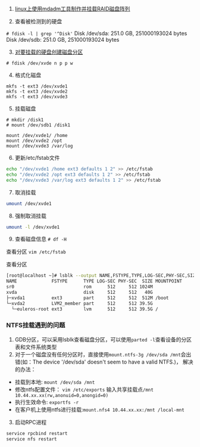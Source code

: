 1. [linux上使用mdadm工具制作并挂载RAID磁盘阵列](http://www.linuxidc.com/Linux/2015-10/124391.htm)
   
2. 查看被检测到的硬盘

`# fdisk -l | grep '^Disk'`
Disk /dev/sda: 251.0 GB, 251000193024 bytes
Disk /dev/sdb: 251.0 GB, 251000193024 bytes

3. [对要挂载的硬盘创建磁盘分区](http://www.cyberciti.biz/faq/linux-disk-format/)

`# fdisk /dev/xvde n p p w`

4. 格式化磁盘

```shell
mkfs -t ext3 /dev/xvde1
mkfs -t ext3 /dev/xvde2
mkfs -t ext3 /dev/xvde3
```

5. 挂载磁盘

```shell
# mkdir /disk1
# mount /dev/sdb1 /disk1

mount /dev/xvde1/ /home
mount /dev/xvde2 /opt
mount /dev/xvde3 /var/log
```

6. 更新/etc/fstab文件

```sh
echo "/dev/xvde1 /home ext3 defaults 1 2" >> /etc/fstab
echo "/dev/xvde2 /opt ext3 defaults 1 2" >> /etc/fstab
echo "/dev/xvde3 /var/log ext3 defaults 1 2" >> /etc/fstab
```

7. 取消挂载

```sh
umount /dev/xvde1
```

8. 强制取消挂载

```sh
umount -l /dev/xvde1
```

9. 查看磁盘信息
`# df -H`

查看分区
`vim /etc/fstab`

查看分区
```sh
[root@localhost ~]# lsblk --output NAME,FSTYPE,TYPE,LOG-SEC,PHY-SEC,SIZE,MOUNTPOINT
NAME             FSTYPE      TYPE LOG-SEC PHY-SEC  SIZE MOUNTPOINT
sr0                          rom      512     512 1024M 
xvda                         disk     512     512   40G 
├─xvda1          ext3        part     512     512  512M /boot
└─xvda2          LVM2_member part     512     512 39.5G 
  └─euleros-root ext3        lvm      512     512 39.5G /
```


### NTFS挂载遇到的问题

1. GDB分区，可以采用lsblk查看磁盘分区，可以使用`parted -l`查看设备的分区表和文件系统类型
2. 对于一个磁盘没有任何分区时，直接使用`mount.ntfs-3g /dev/sda /mnt`会出错(如：The device '/dev/sda' doesn't seem to have a valid NTFS.)， 解决的办法：

+ 挂载到本地: `mount /dev/sda /mnt`
+ 修改ntfs配置文件： `vim /etc/exports` 输入共享挂载点`/mnt 10.44.xx.xx(rw,anonuid=0,anongid=0)`
+ 执行生效命令: `exportfs -r`
+ 在客户机上使用ntfs进行挂载:`mount.nfs4 10.44.xx.xx:/mnt /local-mnt`

3. 启动RPC进程

```sh
service rpcbind restart 
service nfs restart
```
